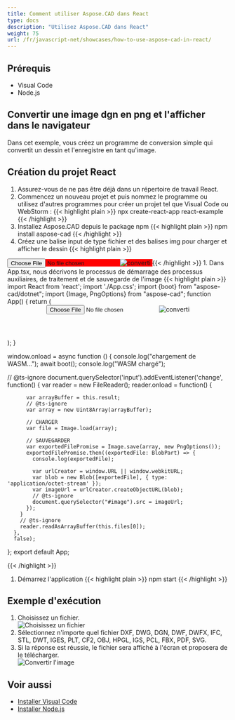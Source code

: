 ```yaml
---
title: Comment utiliser Aspose.CAD dans React
type: docs
description: "Utilisez Aspose.CAD dans React"
weight: 75
url: /fr/javascript-net/showcases/how-to-use-aspose-cad-in-react/
---
```


## Prérequis
- Visual Code
- Node.js

## Convertir une image dgn en png et l'afficher dans le navigateur

Dans cet exemple, vous créez un programme de conversion simple qui convertit un dessin et l'enregistre en tant qu'image.

## Création du projet React

1. Assurez-vous de ne pas être déjà dans un répertoire de travail React.
1. Commencez un nouveau projet et puis nommez le programme ou utilisez d'autres programmes pour créer un projet tel que Visual Code ou WebStorm :
{{< highlight plain >}}
npx create-react-app react-example
{{< /highlight >}}
1. Installez Aspose.CAD depuis le package npm
{{< highlight plain >}}
npm install aspose-cad
{{< /highlight >}}
1. Créez une balise input de type fichier et des balises img pour charger et afficher le dessin
{{< highlight plain >}}
<span style="background-color: red">
  <input id="file" type="file"/>
  <img alt="converti" id="image" />
</span>
{{< /highlight >}}
1. Dans App.tsx, nous décrivons le processus de démarrage des processus auxiliaires, de traitement et de sauvegarde de l'image
{{< highlight plain >}}
import React from 'react';
import './App.css';
import {boot} from "aspose-cad/dotnet";
import {Image, PngOptions} from "aspose-cad";
function App() {
  return (
    <div className="App">
      <header className="App-header">
          <input id="file" type="file"/>
          <img alt="converti" id="image" />
      </header>
    </div>
  );
}

window.onload = async function () {
  console.log("chargement de WASM...");
  await boot();
  console.log("WASM chargé");

  // @ts-ignore
    document.querySelector('input').addEventListener('change', function() {
        var reader = new FileReader();
        reader.onload = function() {

          var arrayBuffer = this.result;
          // @ts-ignore
          var array = new Uint8Array(arrayBuffer);

          // CHARGER
          var file = Image.load(array);

          // SAUVEGARDER
          var exportedFilePromise = Image.save(array, new PngOptions());
          exportedFilePromise.then((exportedFile: BlobPart) => {
            console.log(exportedFile);

            var urlCreator = window.URL || window.webkitURL;
            var blob = new Blob([exportedFile], { type: 'application/octet-stream' });
            var imageUrl = urlCreator.createObjectURL(blob);
            // @ts-ignore
            document.querySelector("#image").src = imageUrl;
          });
        }
        // @ts-ignore
        reader.readAsArrayBuffer(this.files[0]);
      },
      false);
};
export default App;

{{< /highlight >}}
1. Démarrez l'application
{{< highlight plain >}}
npm start
{{< /highlight >}}

## Exemple d'exécution

1. Choisissez un fichier.<br>
![Choisissez un fichier](/cad/_assets/javascript-net/react/choose-file.png)<br>
1. Sélectionnez n'importe quel fichier DXF, DWG, DGN, DWF, DWFX, IFC, STL, DWT, IGES, PLT, CF2, OBJ, HPGL, IGS, PCL, FBX, PDF, SVG.
1. Si la réponse est réussie, le fichier sera affiché à l'écran et proposera de le télécharger.<br>
![Convertir l'image](/cad/_assets/javascript-net/react/convert-image.png)<br>

## Voir aussi

- [Installer Visual Code](https://code.visualstudio.com/)
- [Installer Node.js](https://nodejs.org/en/)
